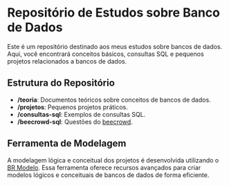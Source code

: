# Repositório de Estudos sobre Banco de Dados

Este é um repositório destinado aos meus estudos sobre bancos de dados. Aqui, você encontrará conceitos básicos, consultas SQL e pequenos projetos relacionados a bancos de dados.

## Estrutura do Repositório

- **/teoria**: Documentos teóricos sobre conceitos de bancos de dados.
- **/projetos**: Pequenos projetos práticos.
- **/consultas-sql**: Exemplos de consultas SQL.
- **/beecrowd-sql**: Questões do [beecrowd](https://www.beecrowd.com.br/).

## Ferramenta de Modelagem 

A modelagem lógica e conceitual dos projetos é desenvolvida utilizando o [BR Modelo](https://sourceforge.net/projects/brmodelo30/). Essa ferramenta oferece recursos avançados para criar modelos lógicos e conceituais de bancos de dados de forma eficiente.

